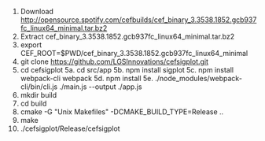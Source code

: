 1. Download http://opensource.spotify.com/cefbuilds/cef_binary_3.3538.1852.gcb937fc_linux64_minimal.tar.bz2
2. Extract cef_binary_3.3538.1852.gcb937fc_linux64_minimal.tar.bz2
3. export CEF_ROOT=$PWD/cef_binary_3.3538.1852.gcb937fc_linux64_minimal
4. git clone https://github.com/LGSInnovations/cefsigplot.git
5. cd cefsigplot
5a. cd src/app
5b. npm install sigplot
5c. npm install webpack-cli webpack
5d. npm install
5e. ./node_modules/webpack-cli/bin/cli.js ./main.js --output ./app.js
6. mkdir build
7. cd build
8. cmake -G "Unix Makefiles" -DCMAKE_BUILD_TYPE=Release ..
9. make
10. ./cefsigplot/Release/cefsigplot
